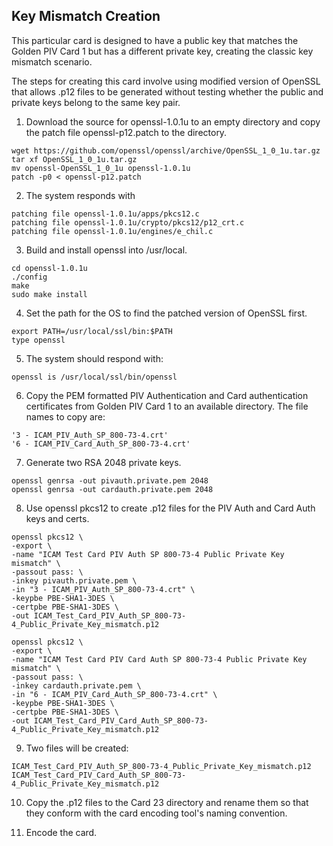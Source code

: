 ## Key Mismatch Creation
This particular card is designed to have a public key that matches the Golden PIV Card 1 but has a different private key, creating the classic key mismatch scenario.

The steps for creating this card involve using modified version of OpenSSL that allows .p12 files to be generated without testing whether the public and private keys belong to the same key pair.

1. Download the source for openssl-1.0.1u to an empty directory and copy the patch file openssl-p12.patch to the directory.
```
wget https://github.com/openssl/openssl/archive/OpenSSL_1_0_1u.tar.gz
tar xf OpenSSL_1_0_1u.tar.gz
mv openssl-OpenSSL_1_0_1u openssl-1.0.1u
patch -p0 < openssl-p12.patch
```
2. The system responds with
```
patching file openssl-1.0.1u/apps/pkcs12.c
patching file openssl-1.0.1u/crypto/pkcs12/p12_crt.c
patching file openssl-1.0.1u/engines/e_chil.c
```
3. Build and install openssl into /usr/local.
```
cd openssl-1.0.1u
./config
make
sudo make install
```
4. Set the path for the OS to find the patched version of OpenSSL first.
```
export PATH=/usr/local/ssl/bin:$PATH
type openssl
```

5. The system should respond with:
```
openssl is /usr/local/ssl/bin/openssl
```
6. Copy the PEM formatted PIV Authentication and Card authentication certificates from Golden PIV Card 1 to an available directory.  The file names to copy are:
```
'3 - ICAM_PIV_Auth_SP_800-73-4.crt'
'6 - ICAM_PIV_Card_Auth_SP_800-73-4.crt'
```

7. Generate two RSA 2048 private keys.
```
openssl genrsa -out pivauth.private.pem 2048
openssl genrsa -out cardauth.private.pem 2048
````

8. Use openssl pkcs12 to create .p12 files for the PIV Auth and Card Auth keys and certs.
```
openssl pkcs12 \
-export \
-name "ICAM Test Card PIV Auth SP 800-73-4 Public Private Key mismatch" \
-passout pass: \
-inkey pivauth.private.pem \
-in "3 - ICAM_PIV_Auth_SP_800-73-4.crt" \
-keypbe PBE-SHA1-3DES \
-certpbe PBE-SHA1-3DES \
-out ICAM_Test_Card_PIV_Auth_SP_800-73-4_Public_Private_Key_mismatch.p12
```
```
openssl pkcs12 \
-export \
-name "ICAM Test Card PIV Card Auth SP 800-73-4 Public Private Key mismatch" \
-passout pass: \
-inkey cardauth.private.pem \
-in "6 - ICAM_PIV_Card_Auth_SP_800-73-4.crt" \
-keypbe PBE-SHA1-3DES \
-certpbe PBE-SHA1-3DES \
-out ICAM_Test_Card_PIV_Card_Auth_SP_800-73-4_Public_Private_Key_mismatch.p12
```
9. Two files will be created:
```
ICAM_Test_Card_PIV_Auth_SP_800-73-4_Public_Private_Key_mismatch.p12
ICAM_Test_Card_PIV_Card_Auth_SP_800-73-4_Public_Private_Key_mismatch.p12
```
10. Copy the .p12 files to the Card 23 directory and rename them so that they conform with the card encoding tool's naming convention.

11. Encode the card.
